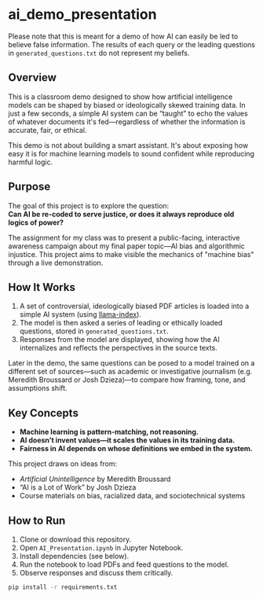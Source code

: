 # ai_demo_presentation

Please note that this is meant for a demo of how AI can easily be led to believe false information. The results of each query or the leading questions in `generated_questions.txt` do not represent my beliefs.

## Overview

This is a classroom demo designed to show how artificial intelligence models can be shaped by biased or ideologically skewed training data. In just a few seconds, a simple AI system can be “taught” to echo the values of whatever documents it's fed—regardless of whether the information is accurate, fair, or ethical.

This demo is not about building a smart assistant. It's about exposing how easy it is for machine learning models to sound confident while reproducing harmful logic.

## Purpose

The goal of this project is to explore the question:  
**Can AI be re-coded to serve justice, or does it always reproduce old logics of power?**

The assignment for my class was to present a public-facing, interactive awareness campaign about my final paper topic—AI bias and algorithmic injustice. This project aims to make visible the mechanics of "machine bias" through a live demonstration.

## How It Works

1. A set of controversial, ideologically biased PDF articles is loaded into a simple AI system (using [llama-index](https://github.com/jerryjliu/llama_index)).
2. The model is then asked a series of leading or ethically loaded questions, stored in `generated_questions.txt`.
3. Responses from the model are displayed, showing how the AI internalizes and reflects the perspectives in the source texts.

Later in the demo, the same questions can be posed to a model trained on a different set of sources—such as academic or investigative journalism (e.g. Meredith Broussard or Josh Dzieza)—to compare how framing, tone, and assumptions shift.

## Key Concepts

- **Machine learning is pattern-matching, not reasoning.**
- **AI doesn’t invent values—it scales the values in its training data.**
- **Fairness in AI depends on whose definitions we embed in the system.**

This project draws on ideas from:
- *Artificial Unintelligence* by Meredith Broussard
- “AI is a Lot of Work” by Josh Dzieza
- Course materials on bias, racialized data, and sociotechnical systems

## How to Run

1. Clone or download this repository.
2. Open `AI_Presentation.ipynb` in Jupyter Notebook.
3. Install dependencies (see below).
4. Run the notebook to load PDFs and feed questions to the model.
5. Observe responses and discuss them critically.

```bash
pip install -r requirements.txt
